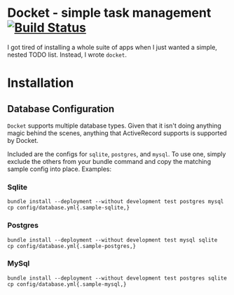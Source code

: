 # Docket - simple task management [![Build Status](https://travis-ci.org/kmwhite/ruby-docket.png?branch=master)](https://travis-ci.org/kmwhite/ruby-docket)
I got tired of installing a whole suite of apps when I just wanted a simple, nested TODO list. Instead, I wrote `docket`.

# Installation
## Database Configuration
`Docket` supports multiple database types. Given that it isn't doing anything magic behind the scenes, anything that ActiveRecord supports is supported by Docket.

Included are the configs for `sqlite`, `postgres`, and `mysql`. To use one, simply exclude the others from your bundle command and copy the matching sample config into place. Examples:

### Sqlite
```
bundle install --deployment --without development test postgres mysql
cp config/database.yml{.sample-sqlite,}
```

### Postgres
```
bundle install --deployment --without development test mysql sqlite
cp config/database.yml{.sample-postgres,}
```

### MySql
```
bundle install --deployment --without development test postgres sqlite
cp config/database.yml{.sample-mysql,}
```
